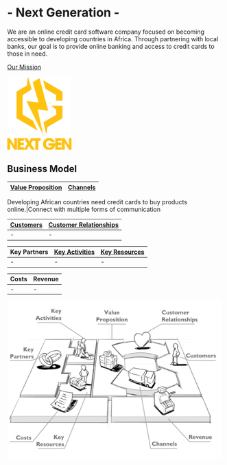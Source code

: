 # - Next Generation -
We are an online credit card software company focused on becoming accessible to developing countries in Africa. Through partnering with local banks, our goal is to provide online banking and access to credit cards to those in need.

[Our Mission](/T1.md)

<img src="/images/Logo.png" width="150">


## Business Model
| [Value Proposition](/T1.md) | [Channels](/T2.md) |
| --- | --- |
Developing African countries need
credit cards to buy products online.|Connect with multiple forms of communication


| [Customers](/T1.md) | [Customer Relationships](/T2.md) |
| --- | --- | 
| - | - |


| Key Partners | [Key Activities](/T3.md) | [Key Resources](/T3.md) |
| --- | --- | --- |
| - | - | - |

| Costs | Revenue |
| --- | --- |
| - | - |


<img src="/images/Business%20Model.png" width="500">
